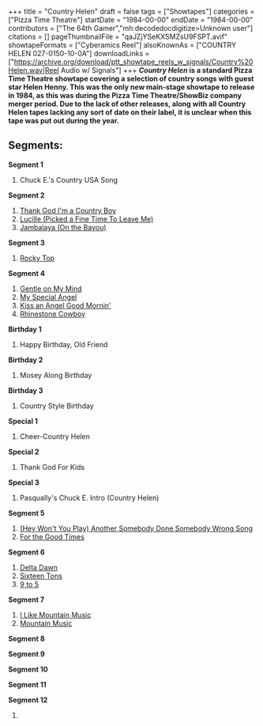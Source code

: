 +++
title = "Country Helen"
draft = false
tags = ["Showtapes"]
categories = ["Pizza Time Theatre"]
startDate = "1984-00-00"
endDate = "1984-00-00"
contributors = ["The 64th Gamer","mh:decodedocdigitize>Unknown user"]
citations = []
pageThumbnailFile = "qaJZjYSeKXSMZsU9FSPT.avif"
showtapeFormats = ["Cyberamics Reel"]
alsoKnownAs = ["COUNTRY HELEN 027-0150-10-0A"]
downloadLinks = ["https://archive.org/download/ptt_showtape_reels_w_signals/Country%20Helen.wav|Reel Audio w/ Signals"]
+++
***Country Helen* is a standard Pizza Time Theatre showtape covering a selection of country songs with guest star Helen Henny.
This was the only new main-stage showtape to release in 1984, as this was during the Pizza Time Theatre/ShowBiz company merger period. Due to the lack of other releases, along with all Country Helen tapes lacking any sort of date on their label, it is unclear when this tape was put out during the year.**

## Segments:

**Segment 1**

1.  Chuck E.'s Country USA Song

**Segment 2**

1.  [Thank God I'm a Country Boy](https://en.wikipedia.org/wiki/Thank_God_I%27m_a_Country_Boy)
2.  [Lucille (Picked a Fine Time To Leave Me)](https://en.wikipedia.org/wiki/Lucille_(Kenny_Rogers_song))
3.  [Jambalaya (On the Bayou)](https://en.wikipedia.org/wiki/Jambalaya_(On_the_Bayou))

**Segment 3**

1.  [Rocky Top](https://en.wikipedia.org/wiki/Rocky_Top)

**Segment 4**

1.  [Gentle on My Mind](https://en.wikipedia.org/wiki/Gentle_on_My_Mind)
2.  [My Special Angel](https://en.wikipedia.org/wiki/My_Special_Angel)
3.  [Kiss an Angel Good Mornin'](https://en.wikipedia.org/wiki/Kiss_an_Angel_Good_Mornin%27)
4.  [Rhinestone Cowboy](https://en.wikipedia.org/wiki/Rhinestone_Cowboy)

**Birthday 1**

1.  Happy Birthday, Old Friend

**Birthday 2**

1.  Mosey Along Birthday

**Birthday 3**

1.  Country Style Birthday

**Special 1**

1.  Cheer-Country Helen

**Special 2**

1.  Thank God For Kids

**Special 3**

1.  Pasqually's Chuck E. Intro (Country Helen)

**Segment 5**

1.  [(Hey Won't You Play) Another Somebody Done Somebody Wrong Song](https://en.wikipedia.org/wiki/(Hey_Won%27t_You_Play)_Another_Somebody_Done_Somebody_Wrong_Song)
2.  [For the Good Times](https://en.wikipedia.org/wiki/For_the_Good_Times_(song))

**Segment 6**

1.  [Delta Dawn](https://en.wikipedia.org/wiki/Delta_Dawn)
2.  [Sixteen Tons](https://en.wikipedia.org/wiki/Sixteen_Tons)
3.  [9 to 5](https://en.wikipedia.org/wiki/9_to_5_(Dolly_Parton_song))

**Segment 7**

1.  [I Like Mountain Music](https://en.wikipedia.org/wiki/Elton_Britt)
2.  [Mountain Music](https://en.wikipedia.org/wiki/Mountain_Music_(song))

**Segment 8**

**Segment 9**

**Segment 10**

**Segment 11**

**Segment 12**

1.  
